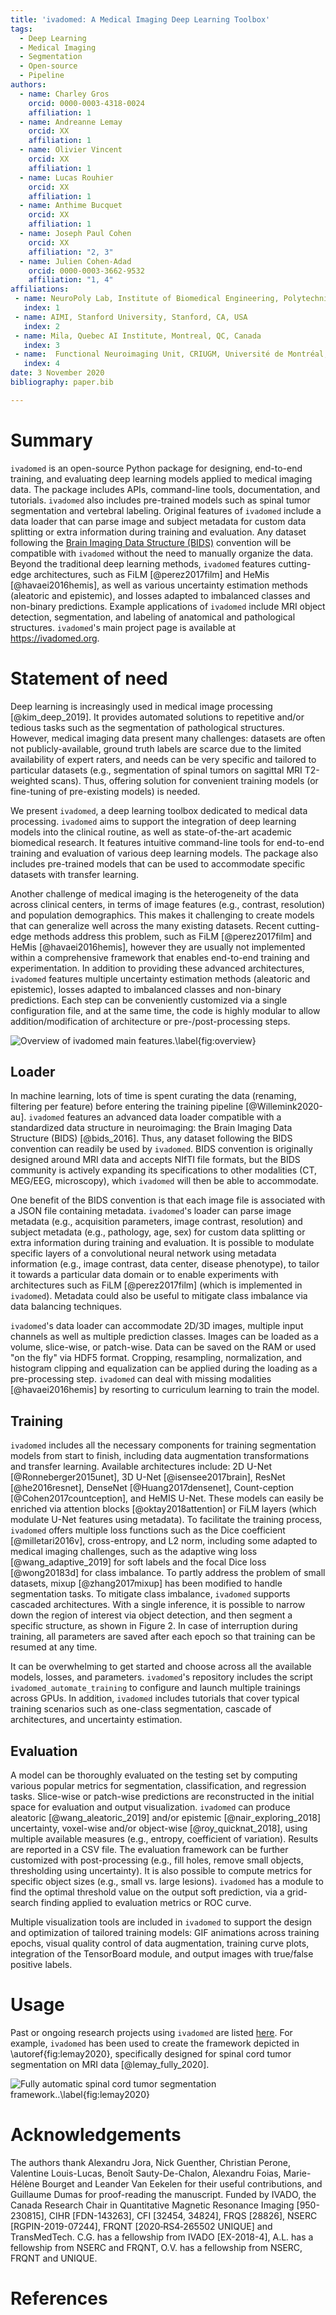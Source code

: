 ```yaml
---
title: 'ivadomed: A Medical Imaging Deep Learning Toolbox'
tags:
  - Deep Learning
  - Medical Imaging
  - Segmentation
  - Open-source
  - Pipeline
authors:
  - name: Charley Gros
    orcid: 0000-0003-4318-0024
    affiliation: 1
  - name: Andreanne Lemay
    orcid: XX
    affiliation: 1
  - name: Olivier Vincent
    orcid: XX
    affiliation: 1
  - name: Lucas Rouhier
    orcid: XX
    affiliation: 1
  - name: Anthime Bucquet
    orcid: XX
    affiliation: 1
  - name: Joseph Paul Cohen
    orcid: XX
    affiliation: "2, 3"
  - name: Julien Cohen-Adad
    orcid: 0000-0003-3662-9532
    affiliation: "1, 4"
affiliations:
 - name: NeuroPoly Lab, Institute of Biomedical Engineering, Polytechnique Montreal, Montreal, Canada
   index: 1
 - name: AIMI, Stanford University, Stanford, CA, USA
   index: 2
 - name: Mila, Quebec AI Institute, Montreal, QC, Canada
   index: 3
 - name:  Functional Neuroimaging Unit, CRIUGM, Université de Montréal, Montreal, QC, Canada
   index: 4
date: 3 November 2020
bibliography: paper.bib

---
```


# Summary

`ivadomed` is an open-source Python package for designing, end-to-end training, and evaluating deep learning models applied to medical imaging data. The package includes APIs, command-line tools, documentation, and tutorials. `ivadomed` also includes pre-trained models such as spinal tumor segmentation and vertebral labeling. Original features of `ivadomed` include a data loader that can parse image and subject metadata for custom data splitting or extra information during training and evaluation. Any dataset following the [Brain Imaging Data Structure (BIDS)](https://bids.neuroimaging.io/) convention will be compatible with `ivadomed` without the need to manually organize the data. Beyond the traditional deep learning methods, `ivadomed` features cutting-edge architectures, such as FiLM [@perez2017film] and HeMis [@havaei2016hemis], as well as various uncertainty estimation methods (aleatoric and epistemic), and losses adapted to imbalanced classes and non-binary predictions. Example applications of `ivadomed` include MRI object detection, segmentation, and labeling of anatomical and pathological structures. `ivadomed`'s main project page is available at https://ivadomed.org.

# Statement of need

Deep learning is increasingly used in medical image processing [@kim_deep_2019]. It provides automated solutions to repetitive and/or tedious tasks such as the segmentation of pathological structures. However, medical imaging data present many challenges: datasets are often not publicly-available, ground truth labels are scarce due to the limited availability of expert raters, and needs can be very specific and tailored to particular datasets (e.g., segmentation of spinal tumors on sagittal MRI T2-weighted scans). Thus, offering solution for convenient training models (or fine-tuning of pre-existing models) is needed.

We present `ivadomed`, a deep learning toolbox dedicated to medical data processing. `ivadomed` aims to support the integration of deep learning models into the clinical routine, as well as state-of-the-art academic biomedical research. It features intuitive command-line tools for end-to-end training and evaluation of various deep learning models. The package also includes pre-trained models that can be used to accommodate specific datasets with transfer learning.

Another challenge of medical imaging is the heterogeneity of the data across clinical centers, in terms of image features (e.g., contrast, resolution) and population demographics. This makes it challenging to create models that can generalize well across the many existing datasets. Recent cutting-edge methods address this problem, such as FiLM [@perez2017film] and HeMis [@havaei2016hemis], however they are usually not implemented within a comprehensive framework that enables end-to-end training and experimentation. In addition to providing these advanced architectures, `ivadomed` features multiple uncertainty estimation methods (aleatoric and epistemic), losses adapted to imbalanced classes and non-binary predictions. Each step can be conveniently customized via a single configuration file, and at the same time, the code is highly modular to allow addition/modification of architecture or pre-/post-processing steps.

![Overview of `ivadomed` main features.\label{fig:overview}](https://github.com/ivadomed/ivadomed/raw/master/images/overview.png)

## Loader

In machine learning, lots of time is spent curating the data (renaming, filtering per feature) before entering the training pipeline [@Willemink2020-au]. `ivadomed` features an advanced data loader compatible with a standardized data structure in neuroimaging: the Brain Imaging Data Structure (BIDS) [@bids_2016]. Thus, any dataset following the BIDS convention can readily be used by `ivadomed`. BIDS convention is originally designed around MRI data and accepts NIfTI file formats, but the BIDS community is actively expanding its specifications to other modalities (CT, MEG/EEG, microscopy), which `ivadomed` will then be able to accommodate. 

One benefit of the BIDS convention is that each image file is associated with a JSON file containing metadata. `ivadomed`'s loader can parse image metadata (e.g., acquisition parameters, image contrast, resolution) and subject metadata (e.g., pathology, age, sex) for custom data splitting or extra information during training and evaluation. It is possible to modulate specific layers of a convolutional neural network using metadata information (e.g., image contrast, data center, disease phenotype), to tailor it towards a particular data domain or to enable experiments with architectures such as FiLM [@perez2017film] (which is implemented in `ivadomed`). Metadata could also be useful to mitigate class imbalance via data balancing techniques.

`ivadomed`'s data loader can accommodate 2D/3D images, multiple input channels as well as multiple prediction classes. Images can be loaded as a volume, slice-wise, or patch-wise. Data can be saved on the RAM or used "on the fly" via HDF5 format. Cropping, resampling, normalization, and histogram clipping and equalization can be applied during the loading as a pre-processing step. `ivadomed` can deal with missing modalities [@havaei2016hemis] by resorting to curriculum learning to train the model. 

## Training

`ivadomed` includes all the necessary components for training segmentation models from start to finish, including data augmentation transformations and transfer learning. Available architectures include: 2D U-Net [@Ronneberger2015unet], 3D U-Net [@isensee2017brain], ResNet [@he2016resnet], DenseNet [@Huang2017densenet], Count-ception [@Cohen2017countception], and HeMIS U-Net. These models can easily be enriched via attention blocks [@oktay2018attention] or FiLM layers (which modulate U-Net features using metadata). To facilitate the training process, `ivadomed` offers multiple loss functions such as the Dice coefficient [@milletari2016v], cross-entropy, and L2 norm, including some adapted to medical imaging challenges, such as the adaptive wing loss [@wang_adaptive_2019] for soft labels and the focal Dice loss [@wong20183d] for class imbalance. To partly address the problem of small datasets, mixup [@zhang2017mixup] has been modified to handle segmentation tasks. To mitigate class imbalance, `ivadomed` supports cascaded architectures. With a single inference, it is possible to narrow down the region of interest via object detection, and then segment a specific structure, as shown in Figure 2. In case of interruption during training, all parameters are saved after each epoch so that training can be resumed at any time. 

It can be overwhelming to get started and choose across all the available models, losses, and parameters. `ivadomed`'s repository includes the script `ivadomed_automate_training` to configure and launch multiple trainings across GPUs. In addition, `ivadomed` includes tutorials that cover typical training scenarios such as one-class segmentation, cascade of architectures, and uncertainty estimation. 

## Evaluation

A model can be thoroughly evaluated on the testing set by computing various popular metrics for segmentation, classification, and regression tasks. Slice-wise or patch-wise predictions are reconstructed in the initial space for evaluation and output visualization. `ivadomed` can produce aleatoric [@wang_aleatoric_2019] and/or epistemic [@nair_exploring_2018] uncertainty, voxel-wise and/or object-wise [@roy_quicknat_2018], using multiple available measures (e.g., entropy, coefficient of variation). Results are reported in a CSV file. The evaluation framework can be further customized with post-processing (e.g., fill holes, remove small objects, thresholding using uncertainty). It is also possible to compute metrics for specific object sizes (e.g., small vs. large lesions). `ivadomed` has a module to find the optimal threshold value on the output soft prediction, via a grid-search finding applied to evaluation metrics or ROC curve.

Multiple visualization tools are included in `ivadomed` to support the design and optimization of tailored training models: GIF animations across training epochs, visual quality control of data augmentation, training curve plots, integration of the TensorBoard module, and output images with true/false positive labels. 

# Usage

Past or ongoing research projects using `ivadomed` are listed [here](https://github.com/ivadomed/ivadomed/docs/source/use_cases.rst). For example, `ivadomed` has been used to create the framework depicted in \autoref{fig:lemay2020}, specifically designed for spinal cord tumor segmentation on MRI data [@lemay_fully_2020].

![Fully automatic spinal cord tumor segmentation framework..\label{fig:lemay2020}](https://github.com/ivadomed/ivadomed/raw/master/images/lemay_2020.png)

# Acknowledgements

The authors thank Alexandru Jora, Nick Guenther, Christian Perone, Valentine Louis-Lucas, Benoît Sauty-De-Chalon, Alexandru Foias, Marie-Hélène Bourget and Leander Van Eekelen for their useful contributions, and Guillaume Dumas for proof-reading the manuscript. Funded by IVADO, the Canada Research Chair in Quantitative Magnetic Resonance Imaging [950-230815], CIHR [FDN-143263], CFI [32454, 34824], FRQS [28826], NSERC [RGPIN-2019-07244], FRQNT [2020‐RS4‐265502 UNIQUE] and TransMedTech. C.G. has a fellowship from IVADO [EX-2018-4], A.L. has a fellowship from NSERC and FRQNT, O.V. has a fellowship from NSERC, FRQNT and UNIQUE.

# References
